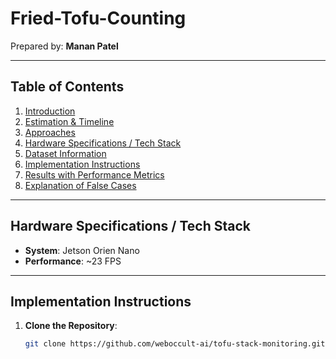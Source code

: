 # Fried-Tofu-Counting

Prepared by: **Manan Patel**

---

## Table of Contents
1. [Introduction](introduction.md)
2. [Estimation & Timeline](estimation.md)
3. [Approaches](approaches.md)
4. [Hardware Specifications / Tech Stack](#hardware-specifications--tech-stack)
5. [Dataset Information](datset_info.md)
6. [Implementation Instructions](#implementation-instructions)
7. [Results with Performance Metrics](#results-with-performance-metrics)
8. [Explanation of False Cases](#explanation-of-false-cases)

---

## Hardware Specifications / Tech Stack
- **System**: Jetson Orien Nano
- **Performance**: ~23 FPS

---

## Implementation Instructions

1. **Clone the Repository**:
   ```bash
   git clone https://github.com/weboccult-ai/tofu-stack-monitoring.git
